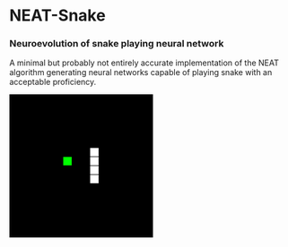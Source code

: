 # NEAT-Snake

### Neuroevolution of snake playing neural network

A minimal but probably not entirely accurate implementation of the NEAT algorithm generating neural networks capable of playing snake with an acceptable proficiency.

![After 150 generations](/150.gif)
